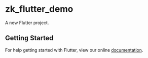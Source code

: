 # zk_flutter_demo

A new Flutter project.

## Getting Started

For help getting started with Flutter, view our online
[documentation](https://flutter.io/).
